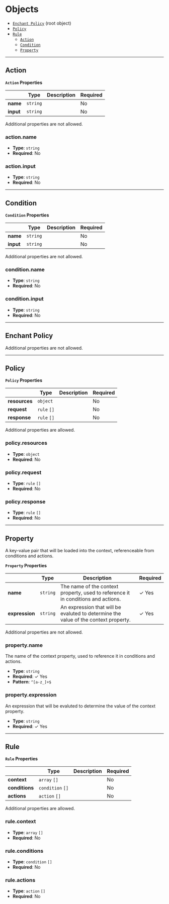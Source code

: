 # Objects
* [`Enchant Policy`](#reference-enchant-policy) (root object)
* [`Policy`](#reference-policy)
* [`Rule`](#reference-rule)
    * [`Action`](#reference-action)
    * [`Condition`](#reference-condition)
    * [`Property`](#reference-property)


---------------------------------------
<a name="reference-action"></a>
## Action

**`Action` Properties**

|   |Type|Description|Required|
|---|---|---|---|
|**name**|`string`||No|
|**input**|`string`||No|

Additional properties are not allowed.

### action.name

* **Type**: `string`
* **Required**: No

### action.input

* **Type**: `string`
* **Required**: No




---------------------------------------
<a name="reference-condition"></a>
## Condition

**`Condition` Properties**

|   |Type|Description|Required|
|---|---|---|---|
|**name**|`string`||No|
|**input**|`string`||No|

Additional properties are not allowed.

### condition.name

* **Type**: `string`
* **Required**: No

### condition.input

* **Type**: `string`
* **Required**: No




---------------------------------------
<a name="reference-enchant-policy"></a>
## Enchant Policy

Additional properties are not allowed.




---------------------------------------
<a name="reference-policy"></a>
## Policy

**`Policy` Properties**

|   |Type|Description|Required|
|---|---|---|---|
|**resources**|`object`||No|
|**request**|`rule` `[]`||No|
|**response**|`rule` `[]`||No|

Additional properties are allowed.

### policy.resources

* **Type**: `object`
* **Required**: No

### policy.request

* **Type**: `rule` `[]`
* **Required**: No

### policy.response

* **Type**: `rule` `[]`
* **Required**: No




---------------------------------------
<a name="reference-property"></a>
## Property

A key-value pair that will be loaded into the context, referenceable from conditions and actions.

**`Property` Properties**

|   |Type|Description|Required|
|---|---|---|---|
|**name**|`string`|The name of the context property, used to reference it in conditions and actions.| &#10003; Yes|
|**expression**|`string`|An expression that will be evaluted to determine the value of the context property.| &#10003; Yes|

Additional properties are not allowed.

### property.name

The name of the context property, used to reference it in conditions and actions.

* **Type**: `string`
* **Required**:  &#10003; Yes
* **Pattern**: `^[a-z_]+$`

### property.expression

An expression that will be evaluted to determine the value of the context property.

* **Type**: `string`
* **Required**:  &#10003; Yes




---------------------------------------
<a name="reference-rule"></a>
## Rule

**`Rule` Properties**

|   |Type|Description|Required|
|---|---|---|---|
|**context**|`array` `[]`||No|
|**conditions**|`condition` `[]`||No|
|**actions**|`action` `[]`||No|

Additional properties are allowed.

### rule.context

* **Type**: `array` `[]`
* **Required**: No

### rule.conditions

* **Type**: `condition` `[]`
* **Required**: No

### rule.actions

* **Type**: `action` `[]`
* **Required**: No


